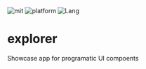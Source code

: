 ![mit](https://img.shields.io/badge/License-MIT-brightgreen.svg) ![platform](https://img.shields.io/badge/Platform-macOS/iOS-blue.svg)
![Lang](https://img.shields.io/badge/Language-Swift-3.0.1-orange.svg)

# explorer
Showcase app for programatic UI compoents
